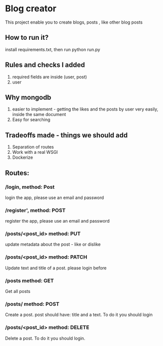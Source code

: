 # Blog creator
This project enable you to create blogs, posts , like other blog posts

## How to run it?
install requirements.txt, then run python run.py

## Rules and checks I added
1. required fields are inside (user, post)
2. user 

## Why mongodb
1. easier to implement - getting the likes and the posts by user very easily, inside the same document
2. Easy for searching

## Tradeoffs made - things we should add
1. Separation of routes
2. Work with a real WSGI
3. Dockerize

## Routes:
### /login, method: Post
login the app, please use an email and password
### /register', method: POST
register the app, please use an email and password
### /posts/<post_id> method: PUT
update metadata about the post - like or dislike
### /posts/<post_id> method: PATCH
Update text and title of a post. please login before
### /posts method: GET
Get all posts
### /posts/ method: POST
Create a post. post should have: title and a text. To do it you should login
### /posts/<post_id> method: DELETE
Delete a post. To do it you should login.
